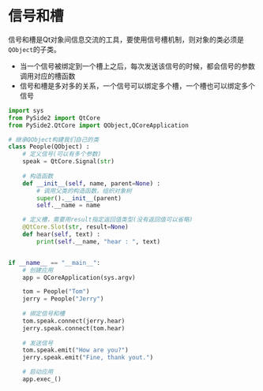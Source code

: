 # 信号和槽
信号和槽是Qt对象间信息交流的工具，要使用信号槽机制，则对象的类必须是`QObject`的子类。
* 当一个信号被绑定到一个槽上之后，每次发送该信号的时候，都会信号的参数调用对应的槽函数
* 信号和槽是多对多的关系，一个信号可以绑定多个槽，一个槽也可以绑定多个信号

```Python
import sys
from PySide2 import QtCore
from PySide2.QtCore import QObject,QCoreApplication

# 继承QObject构建我们自己的类
class People(QObject) :
    # 定义信号(可以有多个参数)
    speak = QtCore.Signal(str)
    
    # 构造函数
    def __init__(self, name, parent=None) :
        # 调用父类的构造函数，组织对象树
        super().__init__(parent) 
        self.__name = name

    # 定义槽，需要用result指定返回值类型(没有返回值可以省略)
    @QtCore.Slot(str, result=None)
    def hear(self, text) :
        print(self.__name, "hear : ", text)


if __name__ == "__main__":
    # 创建应用
    app = QCoreApplication(sys.argv)

    tom = People("Tom")
    jerry = People("Jerry")
    
    # 绑定信号和槽
    tom.speak.connect(jerry.hear)
    jerry.speak.connect(tom.hear)
    
    # 发送信号
    tom.speak.emit("How are you?")
    jerry.speak.emit("Fine, thank yout.")

    # 启动应用
    app.exec_()
```